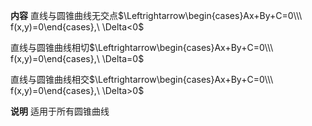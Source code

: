 **内容**
直线与圆锥曲线无交点$\Leftrightarrow\begin{cases}Ax+By+C=0\\\ f(x,y)=0\end{cases},\ \Delta<0$

直线与圆锥曲线相切$\Leftrightarrow\begin{cases}Ax+By+C=0\\\ f(x,y)=0\end{cases},\ \Delta=0$

直线与圆锥曲线相交$\Leftrightarrow\begin{cases}Ax+By+C=0\\\ f(x,y)=0\end{cases},\ \Delta>0$

**说明**
适用于所有圆锥曲线
